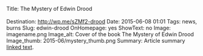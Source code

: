 Title: The Mystery of Edwin Drood  <br><br>
Destination: http://wp.me/sZMf2-drood
Date: 2015-06-08 01:01 
Tags: news, burns
Slug: edwin-drood
OnHomepage: yes
ShowText: no
Image: imagename.png
Image_alt: Cover of the book The Mystery of Edwin Drood 
Image_thumb: 2015-06/mystery_thumb.png
Summary: Article summary [linked text](http://www.google.com).
